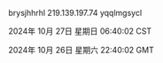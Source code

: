 brysjhhrhl 219.139.197.74 yqqlmgsycl

2024年 10月 27日 星期日 06:40:02 CST

2024年 10月 26日 星期六 22:40:02 GMT

